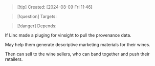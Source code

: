 
>[!tip] Created: [2024-08-09 Fri 11:46]

>[!question] Targets: 

>[!danger] Depends: 

If Linc made a pluging for vinsight to pull the provenance data.

May help them generate descriptive marketing materials for their wines.

Then can sell to the wine sellers, who can band together and push their retailers.